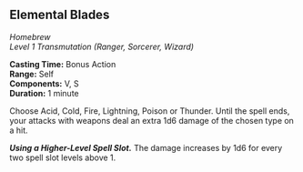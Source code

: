 ## Elemental Blades
*Homebrew*  
*Level 1 Transmutation (Ranger, Sorcerer, Wizard)*

**Casting Time:** Bonus Action  
**Range:** Self  
**Components:** V, S  
**Duration:** 1 minute

Choose Acid, Cold, Fire, Lightning, Poison or Thunder. Until the spell ends, your attacks with weapons deal an extra 1d6 damage of the chosen type on a hit.

***Using a Higher-Level Spell Slot.*** The damage increases by 1d6 for every two spell slot levels above 1.